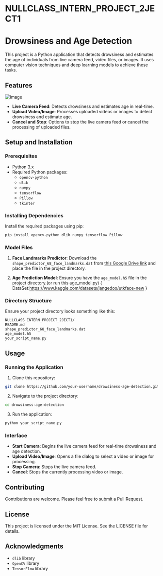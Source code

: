 # NULLCLASS_INTERN_PROJECT_2JECT1
# Drowsiness and Age Detection

This project is a Python application that detects drowsiness and estimates the age of individuals from live camera feed, video files, or images. It uses computer vision techniques and deep learning models to achieve these tasks.

## Features
![image](https://github.com/ARAVINDAN20/NULLCLASS_INTERN_PROJECT_2JECT1/assets/116174602/3a2f0107-18ae-40b1-a82e-ff549eb8aca6)


- **Live Camera Feed**: Detects drowsiness and estimates age in real-time.
- **Upload Video/Image**: Processes uploaded videos or images to detect drowsiness and estimate age.
- **Cancel and Stop**: Options to stop the live camera feed or cancel the processing of uploaded files.

## Setup and Installation

### Prerequisites

- Python 3.x
- Required Python packages:
  - `opencv-python`
  - `dlib`
  - `numpy`
  - `tensorflow`
  - `Pillow`
  - `tkinter`

### Installing Dependencies

Install the required packages using pip:

```sh
pip install opencv-python dlib numpy tensorflow Pillow
```

### Model Files

1. **Face Landmarks Predictor**: Download the `shape_predictor_68_face_landmarks.dat` from [this Google Drive link](https://drive.google.com/drive/folders/11Ktgi9ssFmGlRUtwL79IUVAoQdQC5VuO) and place the file in the project directory.

2. **Age Prediction Model**: Ensure you have the `age_model.h5` file in the project directory.(or run this age_model.py)
   { DataSet:https://www.kaggle.com/datasets/jangedoo/utkface-new }

### Directory Structure

Ensure your project directory looks something like this:

```bash
NULLCLASS_INTERN_PROJECT_2JECT1/
README.md
shape_predictor_68_face_landmarks.dat
age_model.h5
your_script_name.py
```

## Usage

### Running the Application

1. Clone this repository:

```sh
git clone https://github.com/your-username/drowsiness-age-detection.git
```

2. Navigate to the project directory:

```sh
cd drowsiness-age-detection
```

3. Run the application:

```sh
python your_script_name.py
```

### Interface

- **Start Camera**: Begins the live camera feed for real-time drowsiness and age detection.
- **Upload Video/Image**: Opens a file dialog to select a video or image for processing.
- **Stop Camera**: Stops the live camera feed.
- **Cancel**: Stops the currently processing video or image.

## Contributing

Contributions are welcome. Please feel free to submit a Pull Request.

## License

This project is licensed under the MIT License. See the LICENSE file for details.

## Acknowledgments

- `dlib` library
- `OpenCV` library
- `TensorFlow` library
